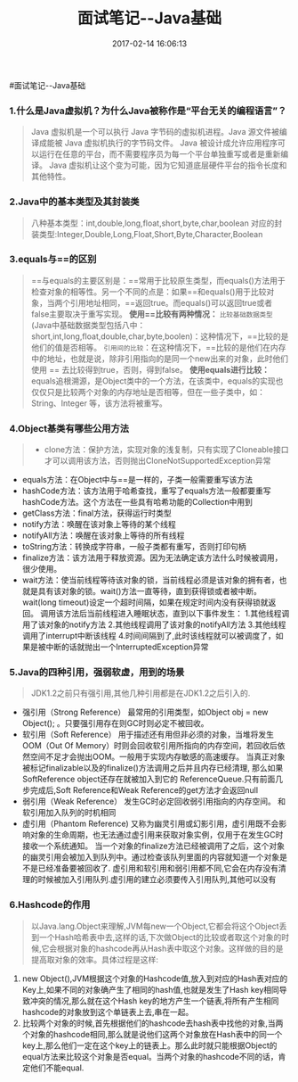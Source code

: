 ﻿---
title: 面试笔记--Java基础
tags: Job
categories: Job
date: 2017-02-14 16:06:13

---
#面试笔记--Java基础

### 1.什么是Java虚拟机？为什么Java被称作是“平台无关的编程语言”？
> Java 虚拟机是一个可以执行 Java 字节码的虚拟机进程。Java 源文件被编译成能被 Java 虚拟机执行的字节码文件。
Java 被设计成允许应用程序可以运行在任意的平台，而不需要程序员为每一个平台单独重写或者是重新编译。
Java 虚拟机让这个变为可能，因为它知道底层硬件平台的指令长度和其他特性。

### 2.Java中的基本类型及其封装类
>八种基本类型：int,double,long,float,short,byte,char,boolean
对应的封装类型:Integer,Double,Long,Float,Short,Byte,Character,Boolean

### 3.equals与==的区别
>==与equals的主要区别是：==常用于比较原生类型，而equals()方法用于检查对象的相等性。另一个不同的点是：如果==和equals()用于比较对象，当两个引用地址相同，==返回true。而equals()可以返回true或者false主要取决于重写实现。
**使用==比较有两种情况：**
>`比较基础数据类型`(Java中基础数据类型包括八中：short,int,long,float,double,char,byte,boolen)：这种情况下，==比较的是他们的值是否相等。
`引用间的比较`：在这种情况下，==比较的是他们在内存中的地址，也就是说，除非引用指向的是同一个new出来的对象，此时他们使用 == 去比较得到true，否则，得到false。
**使用equals进行比较：**
>equals追根溯源，是Object类中的一个方法，在该类中，equals的实现也仅仅只是比较两个对象的内存地址是否相等，但在一些子类中，如：String、Integer 等，该方法将被重写。


### 4.Object基类有哪些公用方法
> - clone方法：保护方法，实现对象的浅复制，只有实现了Cloneable接口才可以调用该方法，否则抛出CloneNotSupportedException异常
- equals方法：在Object中与==是一样的，子类一般需要重写该方法
- hashCode方法：该方法用于哈希查找，重写了equals方法一般都要重写hashCode方法。这个方法在一些具有哈希功能的Collection中用到
- getClass方法：final方法，获得运行时类型
- notify方法：唤醒在该对象上等待的某个线程
- notifyAll方法：唤醒在该对象上等待的所有线程
- toString方法：转换成字符串，一般子类都有重写，否则打印句柄
- finalize方法：该方法用于释放资源。因为无法确定该方法什么时候被调用，很少使用。
- wait方法：使当前线程等待该对象的锁，当前线程必须是该对象的拥有者，也就是具有该对象的锁。wait()方法一直等待，直到获得锁或者被中断。wait(long timeout)设定一个超时间隔，如果在规定时间内没有获得锁就返回。 
调用该方法后当前线程进入睡眠状态，直到以下事件发生： 
1.其他线程调用了该对象的notify方法 
2.其他线程调用了该对象的notifyAll方法 
3.其他线程调用了interrupt中断该线程 
4.时间间隔到了,此时该线程就可以被调度了，如果是被中断的话就抛出一个InterruptedException异常

### 5.Java的四种引用，强弱软虚，用到的场景
>JDK1.2之前只有强引用,其他几种引用都是在JDK1.2之后引入的.
- 强引用（Strong Reference） 最常用的引用类型，如Object obj = new Object(); 。只要强引用存在则GC时则必定不被回收。
- 软引用（Soft Reference） 用于描述还有用但非必须的对象，当堆将发生OOM（Out Of Memory）时则会回收软引用所指向的内存空间，若回收后依然空间不足才会抛出OOM。一般用于实现内存敏感的高速缓存。 当真正对象被标记finalizable以及的finalize()方法调用之后并且内存已经清理, 那么如果SoftReference object还存在就被加入到它的 ReferenceQueue.只有前面几步完成后,Soft Reference和Weak Reference的get方法才会返回null
- 弱引用（Weak Reference） 发生GC时必定回收弱引用指向的内存空间。 和软引用加入队列的时机相同
- 虚引用（Phantom Reference) 又称为幽灵引用或幻影引用，虚引用既不会影响对象的生命周期，也无法通过虚引用来获取对象实例，仅用于在发生GC时接收一个系统通知。 当一个对象的finalize方法已经被调用了之后，这个对象的幽灵引用会被加入到队列中。通过检查该队列里面的内容就知道一个对象是不是已经准备要被回收了. 虚引用和软引用和弱引用都不同,它会在内存没有清理的时候被加入引用队列.虚引用的建立必须要传入引用队列,其他可以没有

### 6.Hashcode的作用
>以Java.lang.Object来理解,JVM每new一个Object,它都会将这个Object丢到一个Hash哈希表中去,这样的话,下次做Object的比较或者取这个对象的时候,它会根据对象的hashcode再从Hash表中取这个对象。这样做的目的是提高取对象的效率。具体过程是这样:
1. new Object(),JVM根据这个对象的Hashcode值,放入到对应的Hash表对应的Key上,如果不同的对象确产生了相同的hash值,也就是发生了Hash key相同导致冲突的情况,那么就在这个Hash key的地方产生一个链表,将所有产生相同hashcode的对象放到这个单链表上去,串在一起。
2. 比较两个对象的时候,首先根据他们的hashcode去hash表中找他的对象,当两个对象的hashcode相同,那么就是说他们这两个对象放在Hash表中的同一个key上,那么他们一定在这个key上的链表上。那么此时就只能根据Object的equal方法来比较这个对象是否equal。当两个对象的hashcode不同的话，肯定他们不能equal.
